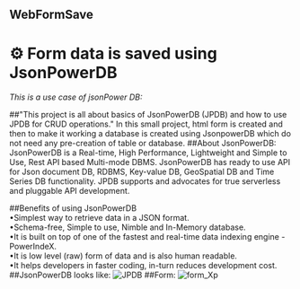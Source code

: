 ## WebFormSave
# :gear: Form data is saved using JsonPowerDB
_This is a use case of jsonPower DB:_

##"This project is all about basics of JsonPowerDB (JPDB) and how to use JPDB for CRUD operations."
In this small project, html form is created and then to make it working a database is created using JsonpowerDB which do not need any pre-creation of table or database.
##About JsonPowerDB:
    JsonPowerDB is a Real-time, High Performance, Lightweight and Simple to Use, Rest API based Multi-mode DBMS. JsonPowerDB has ready to use API for Json document DB, RDBMS, Key-value DB, GeoSpatial DB and Time Series DB functionality. JPDB supports and advocates for true serverless and pluggable API development.
    
##Benefits of using JsonPowerDB<br />
    •Simplest way to retrieve data in a JSON format.<br />
    •Schema-free, Simple to use, Nimble and In-Memory database.<br />
    •It is built on top of one of the fastest and real-time data indexing engine - PowerIndeX.<br />
    •It is low level (raw) form of data and is also human readable.<br />
    •It helps developers in faster coding, in-turn reduces development cost.<br />
##JsonPowerDB looks like:
    ![JPDB](https://user-images.githubusercontent.com/54215547/126065351-e8593fd9-23ff-40ce-9b9c-2b11bef22e6d.PNG)
##Form:
    ![form_Xp](https://user-images.githubusercontent.com/54215547/126065370-cc48e787-5548-4e88-a14f-bea886ad4902.PNG)
